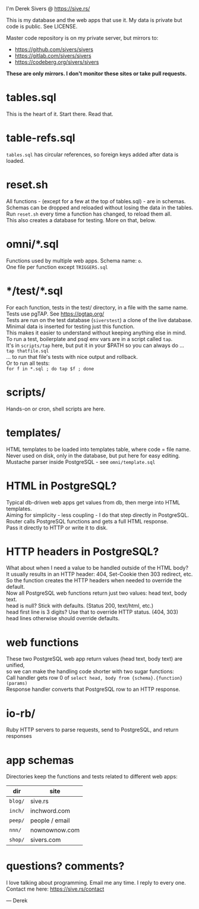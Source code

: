 I'm Derek Sivers @ https://sive.rs/

This is my database and the web apps that use it.
My data is private but code is public.  See LICENSE.

Master code repository is on my private server, but mirrors to:

* <https://github.com/sivers/sivers>
* <https://gitlab.com/sivers/sivers>
* <https://codeberg.org/sivers/sivers>

**These are only mirrors. I don't monitor these sites or take pull requests.**


tables.sql
============
This is the heart of it. Start there. Read that.


table-refs.sql
============
`tables.sql` has circular references, so foreign keys added after data is loaded.


reset.sh
============
All functions - (except for a few at the top of tables.sql) - are in schemas.  
Schemas can be dropped and reloaded without losing the data in the tables.  
Run `reset.sh` every time a function has changed, to reload them all.  
This also creates a database for testing.  More on that, below.


omni/\*.sql
============
Functions used by multiple web apps.  Schema name: `o`.  
One file per function except `TRIGGERS.sql`


\*/test/\*.sql
============
For each function, tests in the test/ directory, in a file with the same name.  
Tests use pgTAP. See <https://pgtap.org/>  
Tests are run on the test database (`siverstest`) a clone of the live database.  
Minimal data is inserted for testing just this function.  
This makes it easier to understand without keeping anything else in mind.  
To run a test, boilerplate and psql env vars are in a script called `tap`.  
It's in `scripts/tap` here, but put it in your $PATH so you can always do ...  
`tap thatfile.sql`  
... to run that file's tests with nice output and rollback.  
Or to run all tests:  
`for f in *.sql ; do tap $f ; done`


scripts/
============
Hands-on or cron, shell scripts are here.


templates/
============
HTML templates to be loaded into templates table, where code = file name.  
Never used on disk, only in the database, but put here for easy editing.  
Mustache parser inside PostgreSQL - see `omni/template.sql`


HTML in PostgreSQL?
============
Typical db-driven web apps get values from db, then merge into HTML templates.  
Aiming for simplicity - less coupling - I do that step directly in PostgreSQL.  
Router calls PostgreSQL functions and gets a full HTML response.  
Pass it directly to HTTP or write it to disk.


HTTP headers in PostgreSQL?
============
What about when I need a value to be handled outside of the HTML body?  
It usually results in an HTTP header: 404, Set-Cookie then 303 redirect, etc.  
So the function creates the HTTP headers when needed to override the default.  
Now all PostgreSQL web functions return just two values: head text, body text.  
head is null? Stick with defaults. (Status 200, text/html, etc.)  
head first line is 3 digits? Use that to override HTTP status. (404, 303)  
head lines otherwise should override defaults.


web functions
============
These two PostgreSQL web app return values (head text, body text) are unified,  
so we can make the handling code shorter with two sugar functions:  
Call handler gets row 0 of `select head, body from {schema}.{function}(params)`  
Response handler converts that PostgreSQL row to an HTTP response.


io-rb/
============
Ruby HTTP servers to parse requests, send to PostgreSQL, and return responses


app schemas
============
Directories keep the functions and tests related to different web apps:

| dir     |site|
|---------|----|
| `blog/` | sive.rs |
| `inch/` | inchword.com |
| `peep/` | people / email |
| `nnn/`  | nownownow.com |
| `shop/` | sivers.com |


questions? comments?
============
I love talking about programming. Email me any time. I reply to every one.  
Contact me here: <https://sive.rs/contact>

 — Derek

